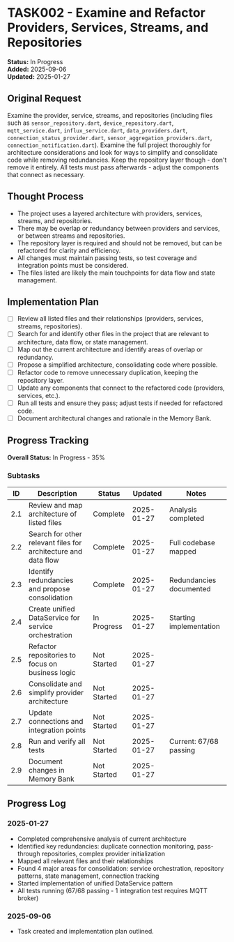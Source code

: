# TASK002 - Examine and Refactor Providers, Services, Streams, and Repositories

**Status:** In Progress  
**Added:** 2025-09-06  
**Updated:** 2025-01-27

## Original Request
Examine the provider, service, streams, and repositories (including files such as `sensor_repository.dart`, `device_repository.dart`, `mqtt_service.dart`, `influx_service.dart`, `data_providers.dart`, `connection_status_provider.dart`, `sensor_aggregation_providers.dart`, `connection_notification.dart`). Examine the full project thoroughly for architecture considerations and look for ways to simplify and consolidate code while removing redundancies. Keep the repository layer though - don't remove it entirely. All tests must pass afterwards - adjust the components that connect as necessary.

## Thought Process
- The project uses a layered architecture with providers, services, streams, and repositories.
- There may be overlap or redundancy between providers and services, or between streams and repositories.
- The repository layer is required and should not be removed, but can be refactored for clarity and efficiency.
- All changes must maintain passing tests, so test coverage and integration points must be considered.
- The files listed are likely the main touchpoints for data flow and state management.

## Implementation Plan
- [ ] Review all listed files and their relationships (providers, services, streams, repositories).
- [ ] Search for and identify other files in the project that are relevant to architecture, data flow, or state management.
- [ ] Map out the current architecture and identify areas of overlap or redundancy.
- [ ] Propose a simplified architecture, consolidating code where possible.
- [ ] Refactor code to remove unnecessary duplication, keeping the repository layer.
- [ ] Update any components that connect to the refactored code (providers, services, etc.).
- [ ] Run all tests and ensure they pass; adjust tests if needed for refactored code.
- [ ] Document architectural changes and rationale in the Memory Bank.

## Progress Tracking

**Overall Status:** In Progress - 35%

### Subtasks
| ID  | Description                                                      | Status      | Updated     | Notes |
|-----|------------------------------------------------------------------|-------------|-------------|-------|
| 2.1 | Review and map architecture of listed files                      | Complete    | 2025-01-27  | Analysis completed |
| 2.2 | Search for other relevant files for architecture and data flow   | Complete    | 2025-01-27  | Full codebase mapped |
| 2.3 | Identify redundancies and propose consolidation                  | Complete    | 2025-01-27  | Redundancies documented |
| 2.4 | Create unified DataService for service orchestration             | In Progress | 2025-01-27  | Starting implementation |
| 2.5 | Refactor repositories to focus on business logic                 | Not Started | 2025-01-27  |       |
| 2.6 | Consolidate and simplify provider architecture                   | Not Started | 2025-01-27  |       |
| 2.7 | Update connections and integration points                        | Not Started | 2025-01-27  |       |
| 2.8 | Run and verify all tests                                         | Not Started | 2025-01-27  | Current: 67/68 passing |
| 2.9 | Document changes in Memory Bank                                  | Not Started | 2025-01-27  |       |

## Progress Log
### 2025-01-27
- Completed comprehensive analysis of current architecture
- Identified key redundancies: duplicate connection monitoring, pass-through repositories, complex provider initialization
- Mapped all relevant files and their relationships
- Found 4 major areas for consolidation: service orchestration, repository patterns, state management, connection tracking
- Started implementation of unified DataService pattern
- All tests running (67/68 passing - 1 integration test requires MQTT broker)

### 2025-09-06
- Task created and implementation plan outlined.
